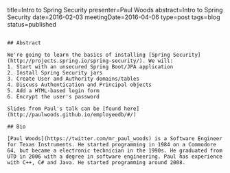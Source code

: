 title=Intro to Spring Security
presenter=Paul Woods
abstract=Intro to Spring Security
date=2016-02-03
meetingDate=2016-04-06
type=post
tags=blog
status=published
~~~~~~

## Abstract 

We're going to learn the basics of installing [Spring Security](http://projects.spring.io/spring-security/). We will:
1. Start with an unsecured Spring Boot/JPA application
2. Install Spring Security jars
3. Create User and Authority domains/tables
4. Discuss Authentication and Principal objects
5. Add a HTML-based login form
6. Encrypt the user's password

Slides from Paul's talk can be [found here](http://paulwoods.github.io/employeedb/#/)

## Bio

[Paul Woods](https://twitter.com/mr_paul_woods) is a Software Engineer for Texas Instruments. He started programming in 1984 on a Commodore 64, but became a electronic technician in the 1990s. He graduated from UTD in 2006 with a degree in software engineering. Paul has experience with C++, C# and Java. He started programming around 2008.
